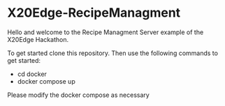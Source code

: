 # X20Edge-RecipeManagment

Hello and welcome to the Recipe Managment Server example of the X20Edge Hackathon.

To get started clone this repository.
Then use the following commands to get started:
- cd docker
- docker compose up

Please modify the docker compose as necessary
